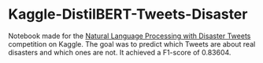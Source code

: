 # Kaggle-DistilBERT-Tweets-Disaster
Notebook made for the [Natural Language Processing with Disaster Tweets](https://www.kaggle.com/competitions/nlp-getting-started) competition on Kaggle. The goal was to predict which Tweets are about real disasters and which ones are not. It achieved a F1-score of 0.83604.
